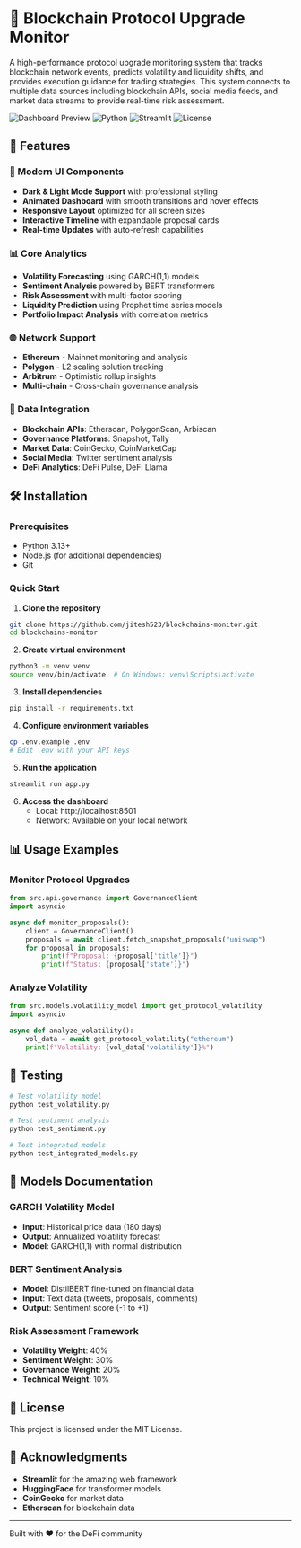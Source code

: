 # 🔗 Blockchain Protocol Upgrade Monitor

A high-performance protocol upgrade monitoring system that tracks blockchain network events, predicts volatility and liquidity shifts, and provides execution guidance for trading strategies. This system connects to multiple data sources including blockchain APIs, social media feeds, and market data streams to provide real-time risk assessment.

![Dashboard Preview](https://img.shields.io/badge/Status-Production%20Ready-green)
![Python](https://img.shields.io/badge/Python-3.13+-blue)
![Streamlit](https://img.shields.io/badge/Streamlit-1.46+-red)
![License](https://img.shields.io/badge/License-MIT-yellow)

## 🚀 Features

### 🎨 Modern UI Components
- **Dark & Light Mode Support** with professional styling
- **Animated Dashboard** with smooth transitions and hover effects
- **Responsive Layout** optimized for all screen sizes
- **Interactive Timeline** with expandable proposal cards
- **Real-time Updates** with auto-refresh capabilities

### 📊 Core Analytics
- **Volatility Forecasting** using GARCH(1,1) models
- **Sentiment Analysis** powered by BERT transformers
- **Risk Assessment** with multi-factor scoring
- **Liquidity Prediction** using Prophet time series models
- **Portfolio Impact Analysis** with correlation metrics

### 🌐 Network Support
- **Ethereum** - Mainnet monitoring and analysis
- **Polygon** - L2 scaling solution tracking
- **Arbitrum** - Optimistic rollup insights
- **Multi-chain** - Cross-chain governance analysis

### 🔄 Data Integration
- **Blockchain APIs**: Etherscan, PolygonScan, Arbiscan
- **Governance Platforms**: Snapshot, Tally
- **Market Data**: CoinGecko, CoinMarketCap
- **Social Media**: Twitter sentiment analysis
- **DeFi Analytics**: DeFi Pulse, DeFi Llama

## 🛠️ Installation

### Prerequisites
- Python 3.13+
- Node.js (for additional dependencies)
- Git

### Quick Start

1. **Clone the repository**
```bash
git clone https://github.com/jitesh523/blockchains-monitor.git
cd blockchains-monitor
```

2. **Create virtual environment**
```bash
python3 -m venv venv
source venv/bin/activate  # On Windows: venv\Scripts\activate
```

3. **Install dependencies**
```bash
pip install -r requirements.txt
```

4. **Configure environment variables**
```bash
cp .env.example .env
# Edit .env with your API keys
```

5. **Run the application**
```bash
streamlit run app.py
```

6. **Access the dashboard**
   - Local: http://localhost:8501
   - Network: Available on your local network

## 📊 Usage Examples

### Monitor Protocol Upgrades

```python
from src.api.governance import GovernanceClient
import asyncio

async def monitor_proposals():
    client = GovernanceClient()
    proposals = await client.fetch_snapshot_proposals("uniswap")
    for proposal in proposals:
        print(f"Proposal: {proposal['title']}")
        print(f"Status: {proposal['state']}")
```

### Analyze Volatility

```python
from src.models.volatility_model import get_protocol_volatility
import asyncio

async def analyze_volatility():
    vol_data = await get_protocol_volatility("ethereum")
    print(f"Volatility: {vol_data['volatility']}%")
```

## 🧪 Testing

```bash
# Test volatility model
python test_volatility.py

# Test sentiment analysis
python test_sentiment.py

# Test integrated models
python test_integrated_models.py
```

## 🔧 Models Documentation

### GARCH Volatility Model
- **Input**: Historical price data (180 days)
- **Output**: Annualized volatility forecast
- **Model**: GARCH(1,1) with normal distribution

### BERT Sentiment Analysis
- **Model**: DistilBERT fine-tuned on financial data
- **Input**: Text data (tweets, proposals, comments)
- **Output**: Sentiment score (-1 to +1)

### Risk Assessment Framework
- **Volatility Weight**: 40%
- **Sentiment Weight**: 30%
- **Governance Weight**: 20%
- **Technical Weight**: 10%

## 📝 License

This project is licensed under the MIT License.

## 🙏 Acknowledgments

- **Streamlit** for the amazing web framework
- **HuggingFace** for transformer models
- **CoinGecko** for market data
- **Etherscan** for blockchain data

---

Built with ❤️ for the DeFi community
